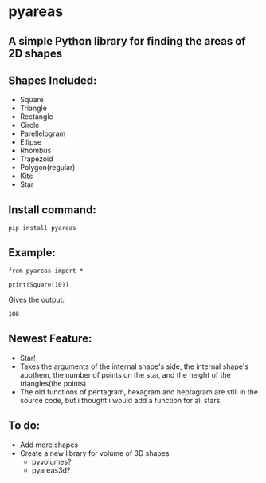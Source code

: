 pyareas
=======
A simple Python library for finding the areas of 2D shapes
----------------------------------------------------------
Shapes Included:
----------------
- Square
- Triangle
- Rectangle
- Circle
- Parellelogram
- Ellipse
- Rhombus
- Trapezoid
- Polygon(regular)
- Kite
- Star

Install command:
----------------
```
pip install pyareas
```

Example:
--------
```
from pyareas import *

print(Square(10))
```
Gives the output:
```
100
```
Newest Feature:
---------------
- Star!
- Takes the arguments of the internal shape's side, the internal shape's apothem, the number of points on the star, and the height of the triangles(the points)
- The old functions of pentagram, hexagram and heptagram are still in the source code, but i thought i would add a function for all stars.

To do:
------
- Add more shapes
- Create a new library for volume of 3D shapes
	- pyvolumes?
	- pyareas3d?
